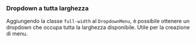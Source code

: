 ### Dropdown a tutta larghezza

Aggiungendo la classe `full-width` al `DropdownMenu`, è possibile ottenere un dropdown che occupa tutta la larghezza disponibile. Utile per la creazione di menu.

<!-- STORY -->